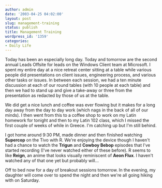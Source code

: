```yaml
---
author: admin
date: '2003-04-25 04:02:00'
layout: post
slug: management-training
status: publish
title: Management Training
wordpress_id: '1359'
categories:
- Daily Life
---
```

Today has been an especially long day. Today and tomorrow are the second annual Leads Offsite for leads on the Windows Client team at Microsoft. I spent my entire day at a nice retreat center sitting at a table while various people did presentations on client issues, engineering process, and various other tasks or issues. In between each session, we had a ten minute discussion at each of our round tables (with 10 people at each table) and then we had to stand up and give a take-away or three from the presentation as redacted by those of us at the table. 

We did get a nice lunch and coffee was ever flowing but it makes for a long day away from the day to day work (which nags in the back of all of our minds). I then went from this to a coffee shop to work on my Latin homework for tonight and then to my Latin 102 class, which I missed the first couple of weeks of while in Greece. I&apos;m catching up but I&apos;m still behind.

I got home around 9:30 PM, made dinner and then finished watching <b>Supercop</b> on the Tivo with R. We&apos;re enjoying the device though I haven&apos;t had a chance to watch the <b>Trigun</b> and <b>Cowboy Bebop</b> episodes that I&apos;ve started recording (I&apos;ve never watched either of these before). R seems to like <b>Reign</b>, an anime that looks visually reminiscent of <b>Aeon Flux</b>. I haven&apos;t watched any of that one yet but probably will...

Off to bed now for a day of breakout sessions tomorrow. In the evening, my daughter will come over to spend the night and then we&apos;re all going hiking with  on Saturday.
